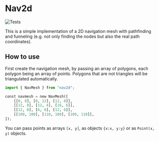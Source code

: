 # Nav2d

![Tests](https://github.com/frapa/nav2d/workflows/Tests/badge.svg)

This is a simple implementation of a 2D navigation mesh with pathfinding
and funneling (e.g. not only finding the nodes but also the real path coordinates).

## How to use

First create the navigation mesh, by passing an array of polygons,
each polygon being an array of points.
Polygons that are not triangles will be triangulated automatically.

```python
import { NavMesh } from "nav2d";

const navmesh = new NavMesh([
    [[0, 0], [0, 12], [12, 0]],
    [[12, 8], [12, 4], [16, 6]],
    [[12, 0], [6, 6], [12, 6]],
    [[100, 100], [110, 100], [100, 110]],
]);
```

You can pass points as arrays `[x, y]`, as objects `{x:x, y:y}` or
as `Point(x, y)` objects.
